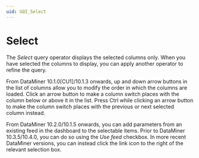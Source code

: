 ```yaml
---
uid: GQI_Select
---
```


# Select

The *Select* query operator displays the selected columns only. When you have selected the columns to display, you can apply another operator to refine the query.

From DataMiner 10.1.0\[CU1\]/10.1.3 onwards, up and down arrow buttons in the list of columns allow you to modify the order in which the columns are loaded. Click an arrow button to make a column switch places with the column below or above it in the list. Press Ctrl while clicking an arrow button to make the column switch places with the previous or next selected column instead.

From DataMiner 10.2.0/10.1.5 onwards, you can add parameters from an existing feed in the dashboard to the selectable items. Prior to DataMiner 10.3.5/10.4.0<!--  RN 35837 -->, you can do so using the *Use feed* checkbox. In more recent DataMiner versions, you can instead click the link icon to the right of the relevant selection box.
